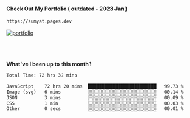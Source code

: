 #### Check Out My Portfolio ( outdated - 2023 Jan ) 
````bash
https://sumyat.pages.dev
````

<a href='https://sumyat.pages.dev/'>
    <img src='https://github.com/sumyat-aung/sumyat-aung/assets/108873224/c9b4f2be-c585-4dd3-84e1-692c3854a6d8' alt='portfolio' align='center' />
</a>


<br />
<br />


<br />
<br />

**What've I been up to this month?**

<!--START_SECTION:waka-->

```txt
Total Time: 72 hrs 32 mins

JavaScript    72 hrs 20 mins  █████████████████████████   99.73 %
Image (svg)   6 mins          ░░░░░░░░░░░░░░░░░░░░░░░░░   00.14 %
JSON          3 mins          ░░░░░░░░░░░░░░░░░░░░░░░░░   00.09 %
CSS           1 min           ░░░░░░░░░░░░░░░░░░░░░░░░░   00.03 %
Other         0 secs          ░░░░░░░░░░░░░░░░░░░░░░░░░   00.01 %
```

<!--END_SECTION:waka-->




